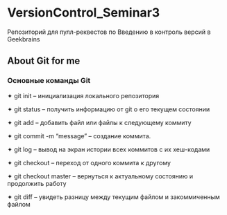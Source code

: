 # VersionControl_Seminar3
Репозиторий для пулл-реквестов по Введению в контроль версий в Geekbrains

## About Git for me 

### Основные команды Git

✦	git init – инициализация локального репозитория

✦	git status – получить информацию от git о его текущем состоянии

✦	git add – добавить файл или файлы к следующему коммиту

✦	git commit -m “message” – создание коммита.

✦	git log – вывод на экран истории всех коммитов с их хеш-кодами

✦	git checkout – переход от одного коммита к другому

✦	git checkout master – вернуться к актуальному состоянию и продолжить работу

✦	git diff – увидеть разницу между текущим файлом и закоммиченным файлом
